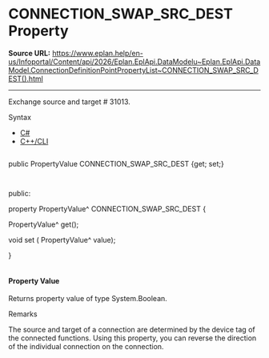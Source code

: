 # CONNECTION_SWAP_SRC_DEST Property

**Source URL:** https://www.eplan.help/en-us/Infoportal/Content/api/2026/Eplan.EplApi.DataModelu~Eplan.EplApi.DataModel.ConnectionDefinitionPointPropertyList~CONNECTION_SWAP_SRC_DEST().html

---

Exchange source and target # 31013.

Syntax

- [C#](#i-syntax-CS)
- [C++/CLI](#i-syntax-CPP2005)

```
```
public PropertyValue CONNECTION_SWAP_SRC_DEST {get; set;}
```
```

```
```
public:

property PropertyValue^ CONNECTION_SWAP_SRC_DEST {

   PropertyValue^ get();

   void set (    PropertyValue^ value);

}
```
```

#### Property Value

Returns property value of type System.Boolean.

Remarks

The source and target of a connection are determined by the device tag of the connected functions. Using this property, you can reverse the direction of the individual connection on the connection.

